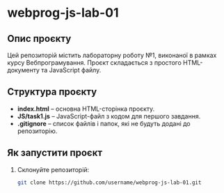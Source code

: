 # webprog-js-lab-01

## Опис проєкту

Цей репозиторій містить лабораторну роботу №1, виконаної в рамках курсу Вебпрограмування.
Проєкт складається з простого HTML-документу та JavaScript файлу.

## Структура проєкту

- **index.html** – основна HTML-сторінка проєкту.
- **JS/task1.js** – JavaScript-файл з кодом для першого завдання.
- **.gitignore** – список файлів і папок, які не будуть додані до репозиторію.

## Як запустити проєкт

1. Склонуйте репозиторій:
   ```bash
   git clone https://github.com/username/webprog-js-lab-01.git
   ```
